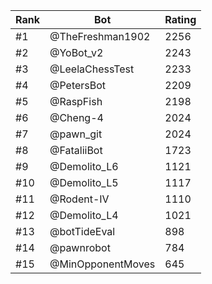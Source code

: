 Rank|Bot|Rating
---|---|---
#1|@TheFreshman1902|2256
#2|@YoBot_v2|2243
#3|@LeelaChessTest|2233
#4|@PetersBot|2209
#5|@RaspFish|2198
#6|@Cheng-4|2024
#7|@pawn_git|2024
#8|@FataliiBot|1723
#9|@Demolito_L6|1121
#10|@Demolito_L5|1117
#11|@Rodent-IV|1110
#12|@Demolito_L4|1021
#13|@botTideEval|898
#14|@pawnrobot|784
#15|@MinOpponentMoves|645
